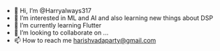 - 👋 Hi, I’m @Harryalways317
- 👀 I’m interested in ML and AI and also learning new things about DSP 
- 🌱 I’m currently learning Flutter
- 💞️ I’m looking to collaborate on ...
- 📫 How to reach me harishvadaparty@gmail.com

<!---
Harryalways317/Harryalways317 is a ✨ special ✨ repository because its `README.md` (this file) appears on your GitHub profile.
You can click the Preview link to take a look at your changes.
--->
